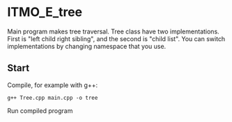 # ITMO_E_tree
Main program makes tree traversal. Tree class have two implementations. First is "left child right sibling", and the second is "child list". You can switch implementations by changing namespace that you use.
## Start
Compile, for example with g++:
```
g++ Tree.cpp main.cpp -o tree
```

Run compiled program
